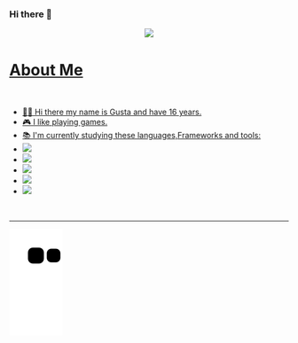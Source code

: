 ### Hi there 👋

<div align="center">
  <a href="https://github.com/GustavoRizerio">
  <img height="180em" src="https://github-readme-stats.vercel.app/api/top-langs/?username=GustavoRizerio&layout=compact&langs_count=16&theme=dracula"/>
</div>
  
<h1> About Me </h1>
<br>
<ul>
  <li>🙋‍♂️ Hi there my name is Gusta and have 16 years.</li>
  <li>🎮 I like playing games.</li>
  <li>📚 I'm currently studying these languages,Frameworks and tools:</li>
  <li><img src=https://img.shields.io/badge/HTML5-E34F26?style=for-the-badge&logo=html5&logoColor=white></li>
  <li><img src=https://img.shields.io/badge/CSS3-1572B6?style=for-the-badge&logo=css3&logoColor=white</li>
  <li><img src=https://camo.githubusercontent.com/9d07c04bdd98c662d5df9d4e1cc1de8446ffeaebca330feb161f1fb8e1188204/68747470733a2f2f696d672e736869656c64732e696f2f62616467652f4a6176615363726970742d4637444631453f7374796c653d666f722d7468652d6261646765266c6f676f3d6a617661736372697074266c6f676f436f6c6f723d626c61636b></li>
 <li><img src="https://img.shields.io/badge/Bootstrap-563D7C?style=for-the-badge&logo=bootstrap&logoColor=white" /></li>
 <li><img src="https://img.shields.io/badge/Figma-F24E1E?style=for-the-badge&logo=figma&logoColor=white" /></li>
</ul>
<br>
<hr>
 
<div> 
 
  ![Snake animation](https://github.com/rafaballerini/rafaballerini/blob/output/github-contribution-grid-snake.svg)
 
</div>
